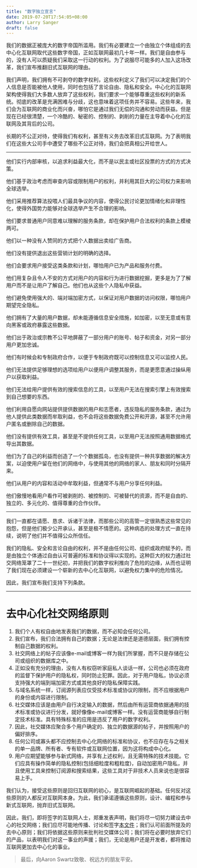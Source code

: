 ```yaml
---
title: "数字独立宣言"
date: 2019-07-20T17:54:05+08:00
author: Larry Sanger
draft: false
---
```


我们的数据正被庞大的数字帝国所滥用。我们有必要建立一个由独立个体组成的去中心化互联网取代这些数字帝国，正如互联网最初几十年一样。我们是自由参与的，没有人可以质疑我们采取这一行动的权利。为了说服尽可能多的人加入这场改革，我们宣布推翻旧式互联网的理由。

<!--more-->

我们声明，我们拥有不可剥夺的数字权利，这些权利定义了我们可以决定我们的个人信息是否能被他人使用，同时也包括了言论自由、隐私和安全。中心化的互联网架构使得我们大多数人放弃了这些权利，我们要求一个能够尊重这些权利的新系统。彻底的改革是充满困难与分歧，这也意味着这项任务并不容易。这些年来，我们会为互联网的商业化而兴奋，哪怕它是通过我们无偿的沟通和劳动而获益。但是现在已经很清楚，一个冷酷的、秘密的、控制的、剥削的力量在主导着中心化的互联网及其背后的公司。

长期的不公正对待，使得我们有权利，甚至有义务去改革旧式互联网。为了表明我们在这些大公司手中遭受了哪些不公正对待，我们会把真相公开给世人。

---

他们实行内部审核，以追求利益最大化，而不是以民主或社区投票的方式的方式决策。

他们基于政治考虑而审查内容或限制用户的权利，并利用其巨大的公司权力来影响全球选举。

他们采用推荐算法投喂人们最具争议的内容，使得公民讨论更加情绪化和非理性化，使得外国势力能够对全球选举产生不合理的影响。

他们要求普通用户同意难以理解的服务条款，却在保护用户合法权利的条款上模棱两可。

他们以一种没有人赞同的方式把个人数据出卖给广告商。

他们没有提供退出这些营销计划的明确的选择。

他们会要求用户接受这类条款和计划，哪怕用户已为产品和服务付费。

他们用复杂且令人不安的方式对用户的内容和行为进行数据挖掘，更多是为了了解用户而不是让用户了解自己。他们也从这些个人隐私中获益。

他们避免使用强大的、端对端加密方式，以保证对用户数据的访问权限，哪怕用户期望完全隐私。

他们拥有了大量的用户数据，却未能遵循信息安全措施，如加密，以至无意或有意向黑客或政府暴露这些数据。

他们出于政治或宗教不公平地屏蔽了一部分用户的账号、帖子和资金，对另一部分用户更加忠诚。

他们有时候会和专制政府合作，以便于专制政府既可以控制信息又可以监控人民。

他们无法提供足够理想的选项给用户以便用户调整其服务，而是更愿意通过操纵用户以获取利益。

他们无法给用户提供有效的搜索信息的工具，以至用户无法在搜索引擎上有效搜索到自己想要的东西。

他们利用自愿向网站提供提供数据的用户和志愿者，违反隐私的服务条款，通过为他人提供此类数据而牟取利益，也不会将这些数据免费公开和开源，甚至不允许用户匿名或删除自己的数据。

他们没有提供有效工具，甚至是不提供任何工具，以至用户无法按照通用数据格式导出其数据。

他们为了自己的利益而创造了一个个数据孤岛，也没有提供一种共享数据的解决方案，以迫使用户留在他们的网络中，与使用其他的网络的家人、朋友和同时分隔开来。

他们从用户的内容和活动中牟取利益，但通常不与用户分享任何利益。

他们傲慢地看用户看作可被剥削的、被控制的、可被替代的资源，而不是自由的、独立的、多元化的、值得尊重的合作伙伴。

---

我们一直都在请愿、恳求、诉诸于法律，而那些公司的高管一定很熟悉这些常见的抱怨，但是他们极少公开承认，甚至是极不情愿的。这种病态的处理方式一直在持续，说明了他们并不值得公众所信任。

我们的隐私、安全和言论自由的权利，并不是由任何公司、组织或政府赋予的，而是由独立个体通过自由认可普遍的标准和协议得以实现的。这种巨大的权力通过社交网络笼罩了二十一世纪初，并把我们的数字权利推向了危险的边缘，从而也证明了我们现在必须建设一个崭新的去中心化互联网，以避免权力集中的危险情况。

因此，我们宣布我们支持下列条款。

---

# 去中心化社交网络原则

1. 我们个人有权自由地发表我们的数据，而不必知会任何公司。
2. 我们宣布，我们合法拥有自己的数据；无论是法律还是道德层面，我们拥有控制自己数据的权利。
3. 社交网络上的帖子应该像e-mail或博客一样为我们所掌握，而不只是存储在公司或组织的数据库之中。
4. 正如没有充分的理由，没有人有权窃听家庭私人谈话一样，公司也必须在政府的监督下保护用户的隐私权，同时防止犯罪。因此，对于用户隐私，协议必须支持强大的端到端加密方式或其他良好的隐私保障实践。
5. 与域名系统一样，订阅源列表应仅受技术标准或协议的限制，而不应根据用户的身份或内容进行限制。
6. 社交媒体应该是由用户自行决定输入的数据，然后由所有运营商依据通用的技术标准或协议进行分发，就好像像e-mail或博客一样。没有运营商能够自行制定技术标准。具有特殊标准的应用是违反了用户的数字权利。
7. 因此，社交媒体应聚合多个用户确定的、独立的数据源的帖子，并按照用户的偏好排序。
8. 任何公司或寡头都不应控制去中心化网络的标准和协议，也不应存在与之相关的单一品牌、所有者、专有软件或互联网位置，因为这将构成中心化。
9. 用户应期望能够参与新式网络，并享有上述权利，且无需特殊的技术技能。它们应具有操作简单的隐私控制(包括细粒度和粗粒度)，自动加密用户隐私，并且使用工具来控制订阅源和搜索结果，这些工具对于非技术人员来说也是很容易上手。


我们认为，接受这些原则是回归互联网的初心，是互联网崛起的基础。任何反对这些原则的人都反对互联网本身。为此，我们承诺遵循这些原则，设计、编程和参与新式互联网，抛弃旧式互联网。

因此，我们，即将签字的互联网人士，郑重发表声明，我们将尽一切努力建设去中心的社交网络；我们应尽可能地传播、讨论和签字[本文件](https://larrysanger.org/2019/06/declaration-of-digital-independence/)；我们认可前面所提及的去中心原则；我们将依据这些原则来批判社交媒体公司；我们将在必要时放弃它们的产品，以表明我们对这一事业的声援；我们，无论是用户还是开发者，都将推动互联网更加去中心化的事业。

> 最后，向Aaron Swartz致敬、祝远方的朋友平安。








